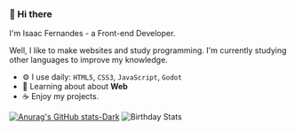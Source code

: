 ### 🌸 Hi there

I'm Isaac Fernandes - a Front-end Developer.

Well, I like to make websites and study programming. I'm currently studying other languages to improve my knowledge.

- ⚙️ I use daily: `HTML5`, `CSS3`, `JavaScript`, `Godot`
- 🌷 Learning about about **Web**
- ☕ Enjoy my projects.

[![Anurag's GitHub stats-Dark](https://github-readme-stats.vercel.app/api?username=star-isc&show_icons=true&theme=dark#gh-dark-mode-only)](https://github.com/anuraghazra/github-readme-stats#gh-dark-mode-only)
![Birthday Stats](https://bday-manas140.vercel.app/2010-04-09)
